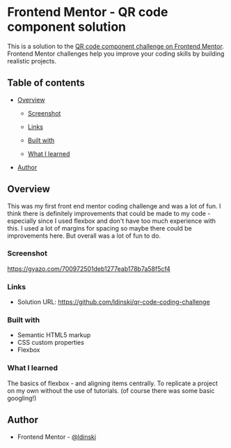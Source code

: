 # Frontend Mentor - QR code component solution

This is a solution to the [QR code component challenge on Frontend Mentor](https://www.frontendmentor.io/challenges/qr-code-component-iux_sIO_H). Frontend Mentor challenges help you improve your coding skills by building realistic projects.

## Table of contents

- [Overview](#overview)

  - [Screenshot](#screenshot)
  - [Links](#links)

  - [Built with](#built-with)
  - [What I learned](#what-i-learned)

- [Author](#author)

## Overview

This was my first front end mentor coding challenge and was a lot of fun. I think there is definitely improvements that could be made to my code - especially since I used flexbox and don't have too much experience with this. I used a lot of margins for spacing so maybe there could be improvements here. But overall was a lot of fun to do.

### Screenshot

https://gyazo.com/700972501deb1277eab178b7a58f5cf4

### Links

- Solution URL: https://github.com/ldinski/qr-code-coding-challenge

### Built with

- Semantic HTML5 markup
- CSS custom properties
- Flexbox

### What I learned

The basics of flexbox - and aligning items centrally. To replicate a project on my own without the use of tutorials. (of course there was some basic googling!)

## Author

- Frontend Mentor - [@ldinski](https://www.frontendmentor.io/profile/ldinski)
